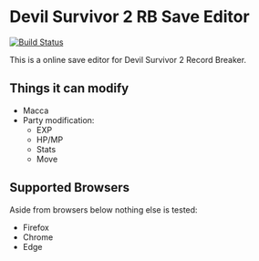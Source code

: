 # Devil Survivor 2 RB Save Editor

[![Build Status](https://travis-ci.org/DoumanAsh/ds2-js.svg?branch=master)](https://travis-ci.org/DoumanAsh/ds2-js)

This is a online save editor for Devil Survivor 2 Record Breaker.

## Things it can modify

- Macca
- Party modification:
    - EXP
    - HP/MP
    - Stats
    - Move

## Supported Browsers

Aside from browsers below nothing else is tested:
- Firefox
- Chrome
- Edge
